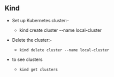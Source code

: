 ## Kind
- Set up Kubernetes cluster:-
   - kind create cluster --name local-cluster

- Delete the cluster:-
  - `kind delete cluster --name local-cluster`

- to see clusters
  - `kind get clusters`